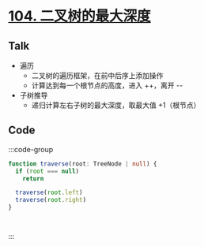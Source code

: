 # [104. 二叉树的最大深度](https://leetcode.cn/problems/maximum-depth-of-binary-tree/) <Badge type="tip" text="Easy" />

## Talk

- 遍历
  - 二叉树的遍历框架，在前中后序上添加操作
  - 计算达到每一个根节点的高度，进入 ++，离开 --
- 子树推导
  - 递归计算左右子树的最大深度，取最大值 +1（根节点）


## Code

:::code-group

```ts [TS 版遍历框架]
function traverse(root: TreeNode | null) {
  if (root === null)
    return

  traverse(root.left)
  traverse(root.right)
}
```

```ts [1]

```

```ts [2]

```

:::